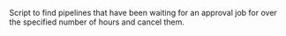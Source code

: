 Script to find pipelines that have been waiting for an approval job for over the specified number of hours and cancel them.
